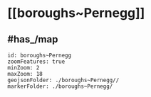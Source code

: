 # [[boroughs~Pernegg]] 



## #has_/map  



```leaflet
id: boroughs~Pernegg
zoomFeatures: true 
minZoom: 2 
maxZoom: 18
geojsonFolder: ./boroughs~Pernegg//
markerFolder: ./boroughs~Pernegg/
```


